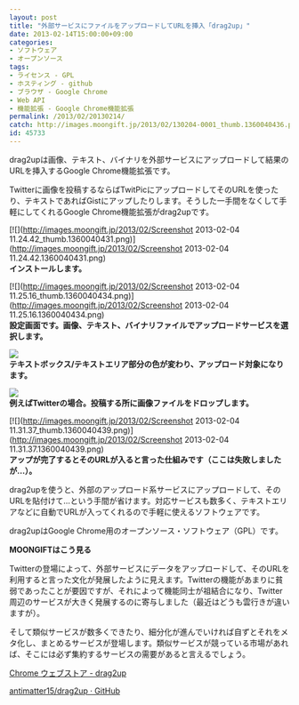 ```yaml
---
layout: post
title: "外部サービスにファイルをアップロードしてURLを挿入「drag2up」"
date: 2013-02-14T15:00:00+09:00
categories:
- ソフトウェア
- オープンソース
tags: 
- ライセンス - GPL
- ホスティング - github
- ブラウザ - Google Chrome
- Web API
- 機能拡張 - Google Chrome機能拡張
permalink: /2013/02/20130214/
catch: http://images.moongift.jp/2013/02/130204-0001_thumb.1360040436.png
id: 45733
---
```

drag2upは画像、テキスト、バイナリを外部サービスにアップロードして結果のURLを挿入するGoogle Chrome機能拡張です。

  
  

Twitterに画像を投稿するならばTwitPicにアップロードしてそのURLを使ったり、テキストであればGistにアップしたりします。そうした一手間をなくして手軽にしてくれるGoogle Chrome機能拡張がdrag2upです。

  

[![](http://images.moongift.jp/2013/02/Screenshot 2013-02-04 11.24.42_thumb.1360040431.png)](http://images.moongift.jp/2013/02/Screenshot 2013-02-04 11.24.42.1360040431.png)  
**インストールします。**

  

[![](http://images.moongift.jp/2013/02/Screenshot 2013-02-04 11.25.16_thumb.1360040434.png)](http://images.moongift.jp/2013/02/Screenshot 2013-02-04 11.25.16.1360040434.png)  
**設定画面です。画像、テキスト、バイナリファイルでアップロードサービスを選択します。**

  

[![](http://images.moongift.jp/2013/02/130204-0001_thumb.1360040436.png)](http://images.moongift.jp/2013/02/130204-0001.1360040436.png)  
**テキストボックス/テキストエリア部分の色が変わり、アップロード対象になります。**

  

[![](http://images.moongift.jp/2013/02/130204-0003_thumb.1360040438.png)](http://images.moongift.jp/2013/02/130204-0003.1360040438.png)  
**例えばTwitterの場合。投稿する所に画像ファイルをドロップします。**

  

[![](http://images.moongift.jp/2013/02/Screenshot 2013-02-04 11.31.37_thumb.1360040439.png)](http://images.moongift.jp/2013/02/Screenshot 2013-02-04 11.31.37.1360040439.png)  
**アップが完了するとそのURLが入ると言った仕組みです（ここは失敗しましたが…）。**

  

drag2upを使うと、外部のアップロード系サービスにアップロードして、そのURLを貼付けて…という手間が省けます。対応サービスも数多く、テキストエリアなどに自動でURLが入ってくれるので手軽に使えるソフトウェアです。

  

drag2upはGoogle Chrome用のオープンソース・ソフトウェア（GPL）です。

  
  
  

**MOONGIFTはこう見る**

  

Twitterの登場によって、外部サービスにデータをアップロードして、そのURLを利用すると言った文化が発展したように見えます。Twitterの機能があまりに貧弱であったことが要因ですが、それによって機能同士が祖結合になり、Twitter周辺のサービスが大きく発展するのに寄与しました（最近はどうも雲行きが違いますが）。

  

そして類似サービスが数多くできたり、細分化が進んでいければ自ずとそれをメタ化し、まとめるサービスが登場します。類似サービスが競っている市場があれば、そこには必ず集約するサービスの需要があると言えるでしょう。

  

[Chrome ウェブストア - drag2up](https://chrome.google.com/webstore/detail/drag2up/bjgjolhpdlgebodaapdafhdnikagbfll)

  
  

[antimatter15/drag2up · GitHub](https://github.com/antimatter15/drag2up)

